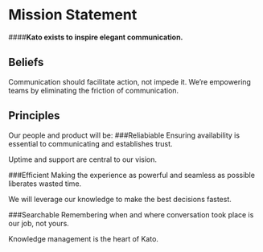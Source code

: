Mission Statement
=================
####__Kato exists to inspire elegant communication.__

Beliefs
-------
Communication should facilitate action, not impede it. We’re empowering teams by eliminating the friction of communication.

Principles
----------
Our people and product will be:
###Reliabiable
 Ensuring availability is essential to communicating and establishes trust.
 
 Uptime and support are central to our vision.
 
###Efficient
 Making the experience as powerful and seamless as possible liberates wasted time.
 
 We will leverage our knowledge to make the best decisions fastest.
 
###Searchable
 Remembering when and where conversation took place is our job, not yours.
 
 Knowledge management is the heart of Kato.

